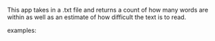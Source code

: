This app takes in a .txt file and returns a count of how many words are within as well as an estimate of how difficult the text is to read.

examples:

